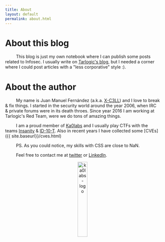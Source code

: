 ```yaml
---
title: About
layout: default
permalink: about.html
---
```


# About this blog
&nbsp;&nbsp;&nbsp;&nbsp;&nbsp;&nbsp;&nbsp;&nbsp;
This blog is just my own notebook where I can publish some posts related to Infosec. I usually write on [Tarlogic's blog](https://www.tarlogic.com/blog/), but I needed a corner where I could post articles with a "less corporative" style :).

# About the author
&nbsp;&nbsp;&nbsp;&nbsp;&nbsp;&nbsp;&nbsp;&nbsp;
My name is Juan Manuel Fernández (a.k.a. [X-C3LL](https://twitter.com/TheXC3LL)) and I love to break & fix things. I started in the security world around the year 2006, when IRC & private forums were in its death throes. Since year 2016 I am working at Tarlogic's Red Team, were we do tons of amazing things.

&nbsp;&nbsp;&nbsp;&nbsp;&nbsp;&nbsp;&nbsp;&nbsp;
I am a proud member of [Ka0labs](https://blog.ka0labs.net/) and I usually play CTFs with the teams [Insanity](https://ctftime.org/team/812) & [ID-10-T](https://ctftime.org/team/50611). Also in recent years I have collected some [CVEs]({{ site.baseurl}}/cves.html)

&nbsp;&nbsp;&nbsp;&nbsp;&nbsp;&nbsp;&nbsp;&nbsp;
PS. As you could notice, my skills with CSS are close to NaN.

&nbsp;&nbsp;&nbsp;&nbsp;&nbsp;&nbsp;&nbsp;&nbsp;
Feel free to contact me at [twitter](https://twitter.com/TheXC3LL) or [LinkedIn](https://www.linkedin.com/in/thexc3ll/).
<center>
<img src="{{ site.baseurl }}/assets/img/logo-reduced2.png" alt="ka0labs-logo" width="25%" align="middle">
</center>
